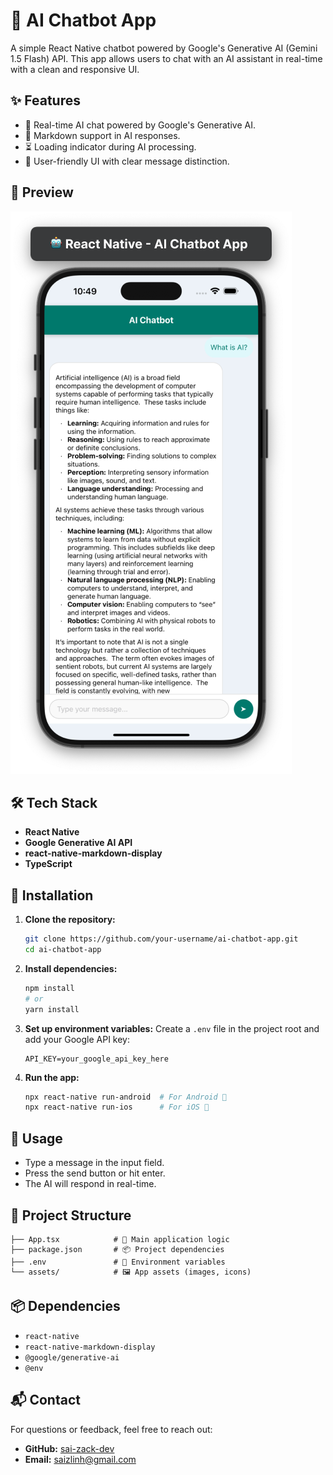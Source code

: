 
# 🤖 AI Chatbot App

A simple React Native chatbot powered by Google's Generative AI (Gemini 1.5 Flash) API. This app allows users to chat with an AI assistant in real-time with a clean and responsive UI.

## ✨ Features

-   💬 Real-time AI chat powered by Google's Generative AI.
-   📄 Markdown support in AI responses.
-   ⏳ Loading indicator during AI processing.
-   🎨 User-friendly UI with clear message distinction.

## 📱 Preview

![AI Chatbot Demo](./assets/chatbot-app.png)

## 🛠️ Tech Stack

-   **React Native**
-    **Google Generative AI API**
-    **react-native-markdown-display**
-    **TypeScript**

## 🚀 Installation

1.  **Clone the repository:**
    
    ```bash
    git clone https://github.com/your-username/ai-chatbot-app.git
    cd ai-chatbot-app
    ```
    
2.  **Install dependencies:**
    
    ```bash
    npm install
    # or
    yarn install
    ```
    
3.  **Set up environment variables:** Create a `.env` file in the project root and add your Google API key:
    
    ```env
    API_KEY=your_google_api_key_here
    ```
    
4.  **Run the app:**
    
    ```bash
    npx react-native run-android  # For Android 🤖
    npx react-native run-ios      # For iOS 🍎
    ```
    

## 📝 Usage

-  Type a message in the input field.
-   Press the send button or hit enter.
-   The AI will respond in real-time.

## 📂 Project Structure

```
├── App.tsx            # 🚀 Main application logic
├── package.json       # 📦 Project dependencies
├── .env               # 🔐 Environment variables
└── assets/            # 🖼️ App assets (images, icons)
```

## 📦 Dependencies

-   `react-native`
-   `react-native-markdown-display`
-   `@google/generative-ai`
-   `@env`


## 📬 Contact

For questions or feedback, feel free to reach out:

-   **GitHub:** [sai-zack-dev](https://github.com/sai-zack-dev)
-   **Email:** [saizlinh@gmail.com](mailto:saizlinh@gmail.com)

